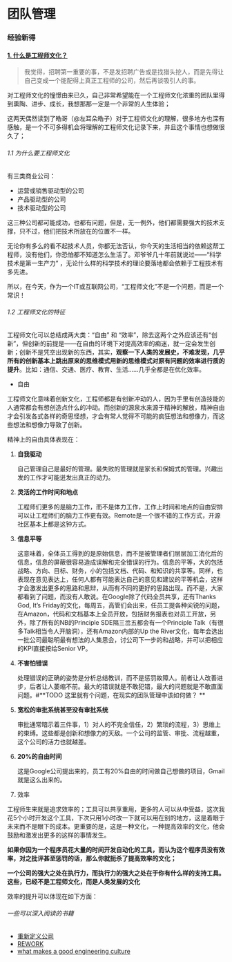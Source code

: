 # 团队管理

### 经验新得

#### [1. 什么是工程师文化？](https://coolshell.cn/articles/17497.html)

> 我觉得，招聘第一重要的事，不是发招聘广告或是找猎头挖人，而是先得让自己变成一个能配得上真正工程师的公司，然后再谈吸引人的事。

对工程师文化的憧憬由来已久，自己非常希望能在一个工程师文化浓重的团队里得到熏陶、进步、成长，我想那那一定是一个非常的人生体验；

这两天偶然读到了皓哥（@左耳朵皓子）对于工程师文化的理解，很多地方也深有感触，是一个不可多得机会将理解的工程师文化记录下来，并且这个事情也想做很久了；

###### 1.1 为什么要工程师文化

有三类商业公司：

* 运营或销售驱动型的公司
* 产品驱动型的公司
* 技术驱动型的公司

这三种公司都可能成功，也都有问题，但是，无一例外，他们都需要强大的技术支撑，只不过，他们把技术所放在的位置不一样。

无论你有多么的看不起技术人员，你都无法否认，你今天的生活相当的依赖这帮工程师，没有他们，你恐怕都不知道怎么生活了。邓爷爷几十年前就说过——“科学技术是第一生产力” ，无论什么样的科学技术的理论要落地都会依赖于工程技术有多先进。

所以，在今天，作为一个IT或互联网公司，“工程师文化”不是一个问题，而是一个常识！

###### 1.2 工程师文化的特征

工程师文化可以总结成两大类：“自由” 和 “效率”，除去这两个之外应该还有“创新”，但创新的前提是——在自由的环境下对提高效率的痴迷，就一定会发生创新；创新不是凭空出现新的东西，其实，**观察一下人类的发展史，不难发现，几乎所有的创新基本上跳出原来的思维模式用新的思维模式对原有问题的效率进行质的提升**。比如：通信、交通、医疗、教育、生活……几乎全都是在优化效率。

* 自由

工程师文化意味着创新文化，工程师都是有创新冲动的人，因为手里有创造技能的人通常都会有想创造点什么的冲动。而创新的源泉水来源于精神的解放，精神自由才会引发各式各样的奇思怪想，才会有常人觉得不可能的疯狂想法和想像力，而这些想法和想像力导致了创新。

精神上的自由具体表现在：

1. **自我驱动**

   自己管理自己是最好的管理。最失败的管理就是家长和保姆式的管理。兴趣出发的工作才可能迸发出真正的动力。

2. **灵活的工作时间和地点**

   工程师们更多的是脑力工作，而不是体力工作，工作上时间和地点的自由安排可以让工程师们的脑力工作更有效。Remote是一个很不错的工作方式，开源社区基本上都是这钟方式。

3. **信息平等**

   这意味着，全体员工得到的是原始信息，而不是被管理者们层层加工消化后的信息，信息的屏蔽很容易造成误解和完全错误的行为。信息的平等，大的包括战略、方向、目标、财务，小的包括文档、代码、和知识的共享等。同样，也表现在意见表达上，任何人都有可能表达自己的意见和建议的平等机会，这样才会激发出更多的思路和思辩，从而有不同的更好的思路出现。而不是，大家都看到了问题，而没有人敢说。在Google除了代码全员共享，还有Thanks God, It’s Friday的文化，每周五，高管们会出来，任员工提各种尖锐的问题，在Amazon，代码和文档基本上全员开放，包括财务报表也对员工开放，另外，除了所有的NB的Principle SDE隔三岔五都会有一个Principle Talk（有很多Talk相当令人开脑洞），还有Amazon内部的Up the River文化，每年会选出一批公司最聪明最有想法的人集思会，讨公司下一步的和战略，并可以把相应的KPI直接按给Senior VP。

4. **不害怕错误**

   处理错误的正确的姿势是分析总结教训，而不是惩罚故障人。前者让人改善进步，后者让人萎缩不前。最大的错误就是不敢犯错，最大的问题就是不敢直面问题。\#**TODO 这里就有个问题，在现实的团队管理中该如何做？ **

5. **宽松的审批系统甚至没有审批系统**

   审批通常暗示着三件事，1）对人的不完全信任，2）繁琐的流程，3）思维上的束缚。这些都是创新和想像力的天敌。一个公司的监管、审批、流程越重，这个公司的活力也就越差。

6. **20%的自由时间**

   这是Google公司提出来的，员工有20%自由的时间做自己想做的项目，Gmail就是这么出来的。

7. 效率

工程师生来就是追求效率的；工具可以共享重用，更多的人可以从中受益，这次我花5个小时开发这个工具，下次只用1小时改一下就可以用在别的地方，这是着眼于未来而不是眼下的成本。更重要的是，这是一种文化，一种提高效率的文化，他会鼓励和激发出更多的这样的事情发生。

**如果你因为一个程序员花大量的时间开发自动化的工具，而认为这个程序员没有效率，对之批评甚至惩罚的话，那么你就扼杀了提高效率的文化；**

**一个公司的强大之处在执行力，而执行力的强大之处在于你有什么样的支持工具。这些，已经不是工程师文化，而是人类发展的文化**

效率的提升可以体现在如下方面：



###### 一些可以深入阅读的书籍

* [重新定义公司](https://book.douban.com/subject/26582822/)
* [REWORK](https://coolshell.cn/articles/9156.html)
* [what makes a good engineering culture](https://www.quora.com/What-makes-a-good-engineering-culture)



